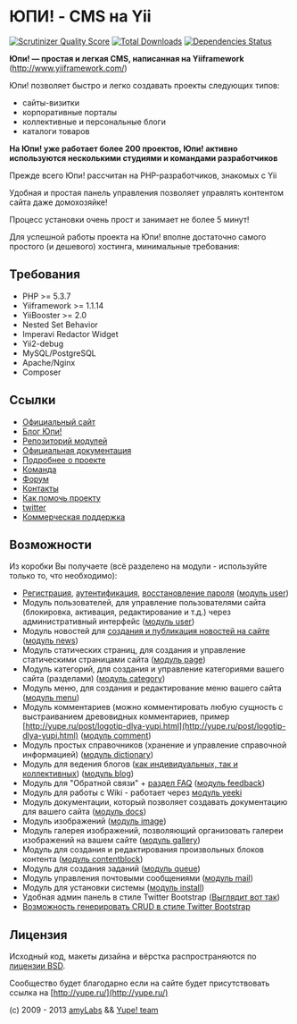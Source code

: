 ЮПИ! - CMS на Yii
=================

[![Scrutinizer Quality Score](https://scrutinizer-ci.com/g/yupe/yupe/badges/quality-score.png?s=7530a908ed160af10407a051474a9064325510cc)](https://scrutinizer-ci.com/g/yupe/yupe/)
[![Total Downloads](https://poser.pugx.org/yupe/yupe/downloads.png)](https://packagist.org/packages/yupe/yupe)
[![Dependencies Status](https://d2xishtp1ojlk0.cloudfront.net/d/1477472)](http://depending.in/yupe/yupe)

**Юпи! — простая и легкая CMS, написанная на Yiiframework** (http://www.yiiframework.com/)

Юпи! позволяет быстро и легко создавать проекты следующих типов:

* сайты-визитки
* корпоративные порталы
* коллективные и персональные блоги
* каталоги товаров


**На Юпи! уже работает более 200 проектов, Юпи! активно используются несколькими студиями и командами разработчиков**

Прежде всего Юпи! рассчитан на PHP-разработчиков, знакомых с Yii

Удобная и простая панель управления позволяет управлять контентом сайта даже домохозяйке!

Процесс установки очень прост и занимает не более 5 минут!

Для успешной работы проекта на Юпи! вполне достаточно самого простого (и дешевого) хостинга, минимальные требования:

Требования
----------
* PHP >= 5.3.7
* Yiiframework >= 1.1.14
* YiiBooster >= 2.0
* Nested Set Behavior
* Imperavi Redactor Widget
* Yii2-debug
* MySQL/PostgreSQL
* Apaсhe/Nginx
* Composer

Ссылки
------
* [Официальный сайт](http://yupe.ru/)
* [Блог Юпи!](http://yupe.ru/index.php/blog/yupe-mini-cms-yii)
* [Репозиторий модулей](https://github.com/yupe/yupe-ext)
* [Официальная документация](http://yupe.ru/docs/index.html)
* [Подробнее о проекте](http://yupe.ru/pages/about)
* [Команда](http://yupe.ru/docs/yupe/team.html)
* [Форум](http://yupe.ru/talk/)
* [Контакты](http://yupe.ru/feedback/index)
* [Как помочь проекту](http://yupe.ru/pages/help)
* [twitter](https://twitter.com/#!/YupeCms)
* [Коммерческая поддержка](http://amylabs.ru/contact)

Возможности
-----------

Из коробки Вы получаете (всё разделено на модули - используйте только то, что необходимо):

* [Регистрация](http://yupe.ru/registration), [аутентификация](http://yupe.ru/login), [восстановление пароля](http://yupe.ru/recovery) ([модуль user](https://github.com/yupe/yupe/tree/master/protected/modules/user))
* Модуль пользователей, для управление пользователями сайта (блокировка, активация, редактирование и т.д.) через административный интерфейс ([модуль user](https://github.com/yupe/yupe/tree/master/protected/modules/user))
* Модуль новостей для [создания и публикация новостей на сайте](http://yupe.ru/story/ocherednoy-sayt-na-yupi) ([модуль news](https://github.com/yupe/yupe/tree/master/protected/modules/news))
* Модуль статических страниц, для создания и управление статическими страницами сайта ([модуль page](https://github.com/yupe/yupe/tree/master/protected/modules/page))
* Модуль категорий, для создания и управление категориями вашего сайта (разделами) ([модуль category](https://github.com/yupe/yupe/tree/master/protected/modules/category))
* Модуль меню, для создания и редактирование меню вашего сайта ([модуль menu](https://github.com/yupe/yupe/tree/master/protected/modules/menu))
* Модуль комментариев (можно комментировать любую сущность с выстраиванием древовидных комментариев, пример [http://yupe.ru/post/logotip-dlya-yupi.html](http://yupe.ru/post/logotip-dlya-yupi.html) ([модуль comment](https://github.com/yupe/yupe/tree/master/protected/modules/comment))
* Модуль простых справочников (хранение и управление справочной информацией) ([модуль dictionary](https://github.com/yupe/yupe/tree/master/protected/modules/dictionary))
* Модуль для ведения блогов ([как индивидуальных, так и коллективных](http://yupe.ru/blog/yupe-mini-cms-yii)) ([модуль blog](https://github.com/yupe/yupe/tree/master/protected/modules/blog))
* Модуль для "Обратной связи" + [раздел FAQ](http://yupe.ru/feedback/faq) ([модуль feedback](https://github.com/yupe/yupe/tree/master/protected/modules/feedback))
* Модуль для работы с Wiki - работает через [модуль yeeki](http://rmcreative.ru/blog/post/yeeki)
* Модуль документации, который позволяет создавать документацию для вашего сайта ([модуль docs](https://github.com/yupe/yupe/tree/master/protected/modules/docs))
* Модуль изображений ([модуль image](https://github.com/yupe/yupe/tree/master/protected/modules/image))
* Модуль галерея изображений, позволяющий организовать галереи изображений на вашем сайте ([модуль gallery](https://github.com/yupe/yupe/tree/master/protected/modules/gallery))
* Модуль для создания и редактирования произвольных блоков контента ([модуль contentblock](https://github.com/yupe/yupe/tree/master/protected/modules/contentblock))
* Модуль для создания заданий ([модуль queue](https://github.com/yupe/yupe/tree/master/protected/modules/queue))
* Модуль управления почтовыми сообщениями ([модуль mail](https://github.com/yupe/yupe/tree/master/protected/modules/mail))
* Модуль для установки системы ([модуль install](https://github.com/yupe/yupe/tree/master/protected/modules/install))
* Удобная админ панель в стиле Twitter Bootstrap  ([Выглядит вот так](http://yupe.ru/gallery/gallery/show/1))
* [Возможность генерировать CRUD в стиле Twitter Bootstrap](https://github.com/yupe/yupe/tree/master/protected/modules/yupe/extensions/yupe)


Лицензия
--------

Исходный код, макеты дизайна и вёрстка распространяются по [лицензии BSD](http://ru.wikipedia.org/wiki/%D0%9B%D0%B8%D1%86%D0%B5%D0%BD%D0%B7%D0%B8%D1%8F_BSD).

Сообщество будет благодарно если на сайте будет присутствовать ссылка на [http://yupe.ru/](http://yupe.ru/)


(c) 2009 - 2013 [amyLabs](http://amylabs.ru) && [Yupe! team](http://yupe.ru/)
